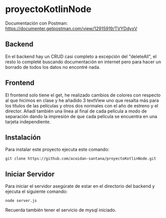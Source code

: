 # proyectoKotlinNode
Documentación con Postman: https://documenter.getpostman.com/view/12915919/TVYDdyxV

## Backend
En el backend hay un CRUD casi completo a excepción del "deleteAll",
el resto lo completé buscando documentación en internet pero para hacer un borrado de todos los datos no encontré nada.

## Frontend
El frontend solo tiene el get, he realizado cambios de colores con respecto al que hicimos en clase y he añadido 3 textView
uno que resalta más para los títulos de las películas y otros dos normales con el año de estreno y el director. Añadí también
una línea al final de cada película a modo de separación dando la impresión de que cada película se encuentra en una tarjeta 
independiente.

## Instalación
Para instalar este proyecto ejecuta este comando:
```
git clone https://github.com/acoidan-santana/proyectoKotlinNode.git

```

## Iniciar Servidor
Para iniciar el servidor asegúrate de estar en el directorio del backend y ejecuta el siguiente comando:
```
node server.js

```
Recuerda también tener el servicio de mysql iniciado.
